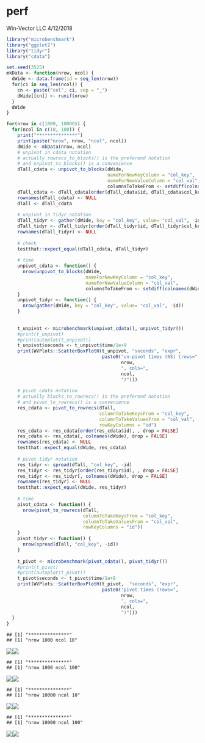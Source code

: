 perf
================
Win-Vector LLC
4/12/2018

``` r
library("microbenchmark")
library("ggplot2")
library("tidyr")
library("cdata")
```

``` r
set.seed(3525)
mkData <- function(nrow, ncol) {
  dWide <- data.frame(id = seq_len(nrow))
  for(ci in seq_len(ncol)) {
    cn <- paste("col", ci, sep = "_")
    dWide[[cn]] <- runif(nrow)
  }
  dWide
}

for(nrow in c(1000, 10000)) {
  for(ncol in c(10, 100)) {
    print("***************")
    print(paste("nrow", nrow, "ncol", ncol))
    dWide <- mkData(nrow, ncol)
    # unpivot in cdata notation
    # actually rowrecs_to_blocks() is the preferend notation 
    # and unpivot_to_blocks() is a convenience
    dTall_cdata <- unpivot_to_blocks(dWide, 
                                     nameForNewKeyColumn = "col_key",
                                     nameForNewValueColumn = "col_val",
                                     columnsToTakeFrom <- setdiff(colnames(dWide), "id"))
    dTall_cdata <- dTall_cdata[order(dTall_cdata$id, dTall_cdata$col_key), , drop = FALSE]
    rownames(dTall_cdata) <- NULL
    dTall <- dTall_cdata
    
    # unpivot in tidyr notation
    dTall_tidyr <- gather(dWide, key = "col_key", value= "col_val", -id)
    dTall_tidyr <- dTall_tidyr[order(dTall_tidyr$id, dTall_tidyr$col_key), , drop = FALSE]
    rownames(dTall_tidyr) <- NULL
    
    # check
    testthat::expect_equal(dTall_cdata, dTall_tidyr)
    
    # time
    unpivot_cdata <- function() {
      nrow(unpivot_to_blocks(dWide, 
                             nameForNewKeyColumn = "col_key",
                             nameForNewValueColumn = "col_val",
                             columnsToTakeFrom <- setdiff(colnames(dWide), "id")))
    }
    unpivot_tidyr <- function() {
      nrow(gather(dWide, key = "col_key", value= "col_val", -id))
    }
    
    
    t_unpivot <- microbenchmark(unpivot_cdata(), unpivot_tidyr())
    #print(t_unpivot)
    #print(autoplot(t_unpivot))
    t_unpivot$seconds <- t_unpivot$time/1e+9
    print(WVPlots::ScatterBoxPlotH(t_unpivot, "seconds", "expr",
                                   paste0("un-pivot times (NS) (rows=",
                                          nrow, 
                                          ", cols=",
                                          ncol,
                                          ")")))
    
    # pivot cdata notation
    # actually blocks_to_rowrecs() is the preferend notation 
    # and pivot_to_rowrecs() is a convenience
    res_cdata <- pivot_to_rowrecs(dTall, 
                                  columnToTakeKeysFrom = "col_key",
                                  columnToTakeValuesFrom = "col_val",
                                  rowKeyColumns = "id")
    res_cdata <- res_cdata[order(res_cdata$id), , drop = FALSE]
    res_cdata <- res_cdata[, colnames(dWide), drop = FALSE]
    rownames(res_cdata) <- NULL
    testthat::expect_equal(dWide, res_cdata)
    
    # pivot tidyr notation
    res_tidyr <- spread(dTall, "col_key", -id)
    res_tidyr <- res_tidyr[order(res_tidyr$id), , drop = FALSE]
    res_tidyr <- res_tidyr[, colnames(dWide), drop = FALSE]
    rownames(res_tidyr) <- NULL
    testthat::expect_equal(dWide, res_tidyr)
    
    # time
    pivot_cdata <- function() {
      nrow(pivot_to_rowrecs(dTall, 
                            columnToTakeKeysFrom = "col_key",
                            columnToTakeValuesFrom = "col_val",
                            rowKeyColumns = "id"))
    }
    pivot_tidyr <- function() {
      nrow(spread(dTall, "col_key", -id))
    }
    
    t_pivot <- microbenchmark(pivot_cdata(), pivot_tidyr())
    #print(t_pivot)
    #print(autoplot(t_pivot))
    t_pivot$seconds <- t_pivot$time/1e+9
    print(WVPlots::ScatterBoxPlotH(t_pivot,  "seconds", "expr", 
                                   paste0("pivot times (rows=",
                                          nrow, 
                                          ", cols=",
                                          ncol,
                                          ")")))
  }
}
```

    ## [1] "***************"
    ## [1] "nrow 1000 ncol 10"

![](perf_files/figure-markdown_github/exp-1.png)![](perf_files/figure-markdown_github/exp-2.png)

    ## [1] "***************"
    ## [1] "nrow 1000 ncol 100"

![](perf_files/figure-markdown_github/exp-3.png)![](perf_files/figure-markdown_github/exp-4.png)

    ## [1] "***************"
    ## [1] "nrow 10000 ncol 10"

![](perf_files/figure-markdown_github/exp-5.png)![](perf_files/figure-markdown_github/exp-6.png)

    ## [1] "***************"
    ## [1] "nrow 10000 ncol 100"

![](perf_files/figure-markdown_github/exp-7.png)![](perf_files/figure-markdown_github/exp-8.png)
